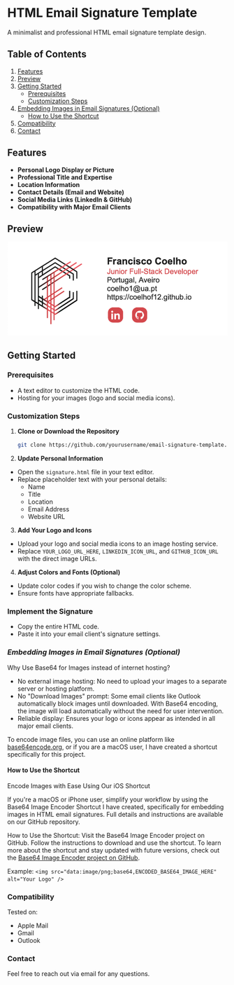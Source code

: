 # HTML Email Signature Template

A minimalist and professional HTML email signature template design.

## Table of Contents
1. [Features](#features)
2. [Preview](#preview)
3. [Getting Started](#getting-started)
   - [Prerequisites](#prerequisites)
   - [Customization Steps](#customization-steps)
4. [Embedding Images in Email Signatures (Optional)](#embedding-images-in-email-signatures-optional)
   - [How to Use the Shortcut](#how-to-use-the-shortcut)
5. [Compatibility](#compatibility)
6. [Contact](#contact)


## Features

- **Personal Logo Display or Picture**
- **Professional Title and Expertise**
- **Location Information**
- **Contact Details (Email and Website)**
- **Social Media Links (LinkedIn & GitHub)**
- **Compatibility with Major Email Clients**

## Preview

![Email Signature Preview](https://raw.githubusercontent.com/coelhof12/custom_HTML_signature/main/signature_preview.png)

## Getting Started

### **Prerequisites**

- A text editor to customize the HTML code.
- Hosting for your images (logo and social media icons).

### **Customization Steps**

1. **Clone or Download the Repository**

   ```bash
   git clone https://github.com/yourusername/email-signature-template.git
   ```

2. **Update Personal Information**

- Open the ```signature.html``` file in your text editor.
- Replace placeholder text with your personal details:
  - Name
  - Title
  - Location
  - Email Address
  - Website URL

3. **Add Your Logo and Icons**

- Upload your logo and social media icons to an image hosting service.
- Replace ```YOUR_LOGO_URL_HERE```, ```LINKEDIN_ICON_URL```, and ```GITHUB_ICON_URL``` with the direct image URLs.

4. **Adjust Colors and Fonts (Optional)**

- Update color codes if you wish to change the color scheme.
- Ensure fonts have appropriate fallbacks.

### **Implement the Signature**

- Copy the entire HTML code.
- Paste it into your email client's signature settings.

### ***Embedding Images in Email Signatures (Optional)***
Why Use Base64 for Images instead of internet hosting?
- No external image hosting: No need to upload your images to a separate server or hosting platform.
- No "Download Images" prompt: Some email clients like Outlook automatically block images until downloaded. With Base64 encoding, the image will load automatically without the need for user intervention.
- Reliable display: Ensures your logo or icons appear as intended in all major email clients. 

To encode image files, you can use an online platform like [base64encode.org](base64encode.org), or if you are a macOS user, I have created a shortcut specifically for this project.

#### How to Use the Shortcut

Encode Images with Ease Using Our iOS Shortcut

If you're a macOS or iPhone user, simplify your workflow by using the Base64 Image Encoder Shortcut I have created, specifically for embedding images in HTML email signatures. Full details and instructions are available on our GitHub repository.

How to Use the Shortcut:
Visit the Base64 Image Encoder project on GitHub.
Follow the instructions to download and use the shortcut.
To learn more about the shortcut and stay updated with future versions, check out the [Base64 Image Encoder project on GitHub](https://github.com/coelhof12/ios-shortcuts-base64-encoder).

Example:
```<img src="data:image/png;base64,ENCODED_BASE64_IMAGE_HERE" alt="Your Logo" />```

### Compatibility
Tested on:
- Apple Mail
- Gmail
- Outlook

### Contact

Feel free to reach out via email for any questions.
